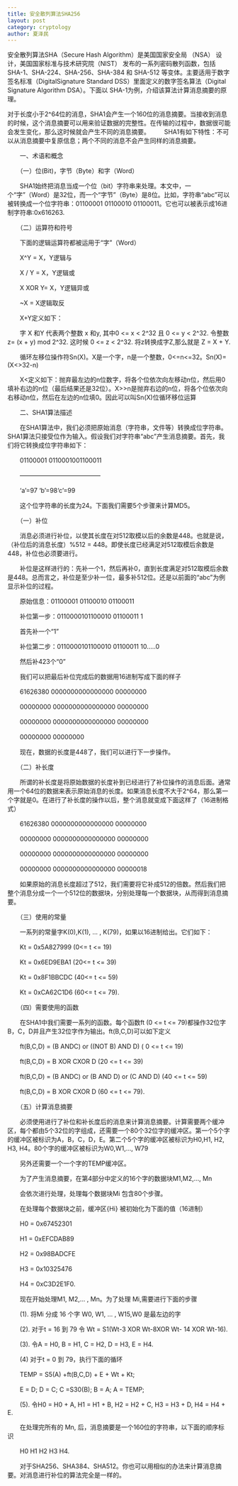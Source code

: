 ```yaml
---
title: 安全散列算法SHA256
layout: post
category: cryptology
author: 夏泽民
---
```

<!-- more -->
安全散列算法SHA（Secure Hash Algorithm）是美国国家安全局 （NSA） 设计，美国国家标准与技术研究院（NIST） 发布的一系列密码散列函数，包括 SHA-1、SHA-224、SHA-256、SHA-384 和 SHA-512 等变体。主要适用于数字签名标准（DigitalSignature Standard DSS）里面定义的数字签名算法（Digital Signature Algorithm DSA）。下面以 SHA-1为例，介绍该算法计算消息摘要的原理。

对于长度小于2^64位的消息，SHA1会产生一个160位的消息摘要。当接收到消息的时候，这个消息摘要可以用来验证数据的完整性。在传输的过程中，数据很可能会发生变化，那么这时候就会产生不同的消息摘要。
　　SHA1有如下特性：不可以从消息摘要中复原信息；两个不同的消息不会产生同样的消息摘要。

　　一、术语和概念

　　（一）位(Bit)，字节（Byte）和字（Word）

　　SHA1始终把消息当成一个位（bit）字符串来处理。本文中，一个“字”（Word）是32位，而一个“字节”（Byte）是8位。比如，字符串“abc”可以被转换成一个位字符串：01100001 01100010 01100011。它也可以被表示成16进制字符串:0x616263.

　　（二）运算符和符号

　　下面的逻辑运算符都被运用于“字”（Word）

　　X^Y = X，Y逻辑与

　　X \/ Y = X，Y逻辑或

　　X XOR Y= X，Y逻辑异或

　　~X = X逻辑取反

　　X+Y定义如下：

　　字 X 和Y 代表两个整数 x 和y, 其中0 <= x < 2^32 且 0 <= y < 2^32. 令整数z= (x + y) mod 2^32. 这时候 0 <= z < 2^32. 将z转换成字Z,那么就是 Z = X + Y.

　　循环左移位操作符Sn(X)。X是一个字，n是一个整数，0<=n<=32。Sn(X)= (X<>32-n)

　　X<定义如下：抛弃最左边的n位数字，将各个位依次向左移动n位，然后用0填补右边的n位（最后结果还是32位）。X>>n是抛弃右边的n位，将各个位依次向右移动n位，然后在左边的n位填0。因此可以叫Sn(X)位循环移位运算

　　二、SHA1算法描述

　　在SHA1算法中，我们必须把原始消息（字符串，文件等）转换成位字符串。SHA1算法只接受位作为输入。假设我们对字符串“abc”产生消息摘要。首先，我们将它转换成位字符串如下：

　　01100001 0110001001100011

　　―――――――――――――

　　‘a’=97 ‘b’=98‘c’=99

　　这个位字符串的长度为24。下面我们需要5个步骤来计算MD5。

　　（一）补位

　　消息必须进行补位，以使其长度在对512取模以后的余数是448。也就是说，（补位后的消息长度）%512 = 448。即使长度已经满足对512取模后余数是448，补位也必须要进行。

　　补位是这样进行的：先补一个1，然后再补0，直到长度满足对512取模后余数是448。总而言之，补位是至少补一位，最多补512位。还是以前面的“abc”为例显示补位的过程。

　　原始信息：01100001 01100010 01100011

　　补位第一步：0110000101100010 01100011 1

　　首先补一个“1”

　　补位第二步：0110000101100010 01100011 10…..0

　　然后补423个“0”

　　我们可以把最后补位完成后的数据用16进制写成下面的样子

　　61626380 0000000000000000 00000000

　　00000000 0000000000000000 00000000

　　00000000 0000000000000000 00000000

　　00000000 00000000

　　现在，数据的长度是448了，我们可以进行下一步操作。

　　（二）补长度

　　所谓的补长度是将原始数据的长度补到已经进行了补位操作的消息后面。通常用一个64位的数据来表示原始消息的长度。如果消息长度不大于2^64，那么第一个字就是0。在进行了补长度的操作以后，整个消息就变成下面这样了（16进制格式）

　　61626380 0000000000000000 00000000

　　00000000 0000000000000000 00000000

　　00000000 0000000000000000 00000000

　　00000000 0000000000000000 00000018

　　如果原始的消息长度超过了512，我们需要将它补成512的倍数。然后我们把整个消息分成一个一个512位的数据块，分别处理每一个数据块，从而得到消息摘要。

　　（三）使用的常量

　　一系列的常量字K(0),K(1), ... , K(79)，如果以16进制给出。它们如下：

　　Kt = 0x5A827999 (0<= t <= 19)

　　Kt = 0x6ED9EBA1 (20<= t <= 39)

　　Kt = 0x8F1BBCDC (40<= t <= 59)

　　Kt = 0xCA62C1D6 (60<= t <= 79).

　　（四）需要使用的函数

　　在SHA1中我们需要一系列的函数。每个函数ft (0 <= t <= 79)都操作32位字B，C，D并且产生32位字作为输出。ft(B,C,D)可以如下定义

　　ft(B,C,D) = (B ANDC) or ((NOT B) AND D) ( 0 <= t <= 19)

　　ft(B,C,D) = B XOR CXOR D (20 <= t <= 39)

　　ft(B,C,D) = (B ANDC) or (B AND D) or (C AND D) (40 <= t <= 59)

　　ft(B,C,D) = B XOR CXOR D (60 <= t <= 79).

　　（五）计算消息摘要

　　必须使用进行了补位和补长度后的消息来计算消息摘要。计算需要两个缓冲区，每个都由5个32位的字组成，还需要一个80个32位字的缓冲区。第一个5个字的缓冲区被标识为A，B，C，D，E。第二个5个字的缓冲区被标识为H0,H1, H2, H3, H4。80个字的缓冲区被标识为W0,W1,..., W79

　　另外还需要一个一个字的TEMP缓冲区。

　　为了产生消息摘要，在第4部分中定义的16个字的数据块M1,M2,..., Mn

　　会依次进行处理，处理每个数据块Mi 包含80个步骤。

　　在处理每个数据块之前，缓冲区{Hi} 被初始化为下面的值（16进制）

　　H0 = 0x67452301

　　H1 = 0xEFCDAB89

　　H2 = 0x98BADCFE

　　H3 = 0x10325476

　　H4 = 0xC3D2E1F0.

　　现在开始处理M1, M2,... , Mn。为了处理 Mi,需要进行下面的步骤

　　(1). 将Mi 分成 16 个字 W0, W1, ... , W15,W0 是最左边的字

　　(2). 对于t = 16 到 79 令 Wt = S1(Wt-3 XOR Wt-8XOR Wt- 14 XOR Wt-16).

　　(3). 令A = H0, B = H1, C = H2, D = H3, E = H4.

　　(4) 对于t = 0 到 79，执行下面的循环

　　TEMP = S5(A) +ft(B,C,D) + E + Wt + Kt;

　　E = D; D = C; C =S30(B); B = A; A = TEMP;

　　(5). 令H0 = H0 + A, H1 = H1 + B, H2 = H2 + C, H3 = H3 + D, H4 = H4 + E.

　　在处理完所有的 Mn, 后，消息摘要是一个160位的字符串，以下面的顺序标识

　　H0 H1 H2 H3 H4.

　　对于SHA256、SHA384、SHA512。你也可以用相似的办法来计算消息摘要。对消息进行补位的算法完全是一样的。
